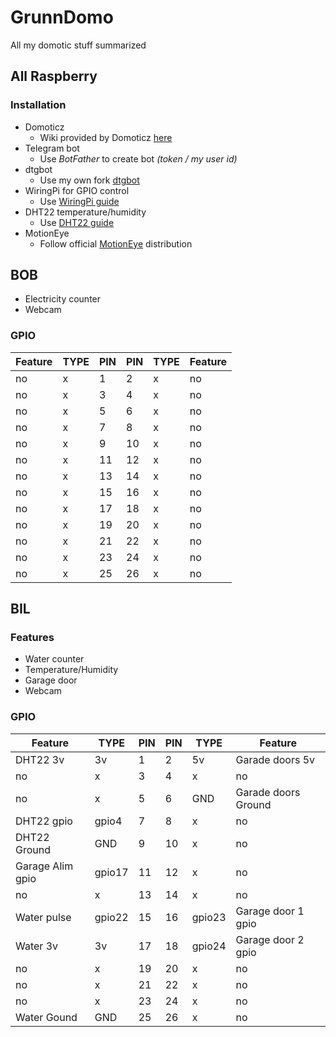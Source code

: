 # GrunnDomo
All my domotic stuff summarized

## All Raspberry

### Installation
* Domoticz  
    * Wiki provided by Domoticz [here](https://www.domoticz.com/wiki/Raspberry_Pi)
* Telegram bot
    * Use *BotFather* to create bot _(token / my user id)_
* dtgbot
    * Use my own fork [dtgbot](https://github.com/Grunnpi/dtgbot)
* WiringPi for GPIO control
    * Use [WiringPi guide](WiringPi.md)
* DHT22 temperature/humidity
    * Use [DHT22 guide](DHT22.md)
* MotionEye
    * Follow official [MotionEye](https://github.com/ccrisan/motioneye) distribution

## BOB
* Electricity counter
* Webcam

### GPIO

Feature|TYPE|PIN|PIN|TYPE|Feature
-------|----|---|---|----|-------
no|x|1|2|x|no
no|x|3|4|x|no
no|x|5|6|x|no
no|x|7|8|x|no
no|x|9|10|x|no
no|x|11|12|x|no
no|x|13|14|x|no
no|x|15|16|x|no
no|x|17|18|x|no
no|x|19|20|x|no
no|x|21|22|x|no
no|x|23|24|x|no
no|x|25|26|x|no

## BIL
### Features
* Water counter
* Temperature/Humidity
* Garage door
* Webcam

### GPIO

Feature|TYPE|PIN|PIN|TYPE|Feature
-------|----|---|---|----|-------
DHT22 3v|3v|1|2|5v|Garade doors 5v
no|x|3|4|x|no
no|x|5|6|GND|Garade doors Ground
DHT22 gpio|gpio4|7|8|x|no
DHT22 Ground|GND|9|10|x|no
Garage Alim gpio|gpio17|11|12|x|no
no|x|13|14|x|no
Water pulse|gpio22|15|16|gpio23|Garage door 1 gpio 
Water 3v|3v|17|18|gpio24|Garage door 2 gpio 
no|x|19|20|x|no
no|x|21|22|x|no
no|x|23|24|x|no
Water Gound|GND|25|26|x|no
